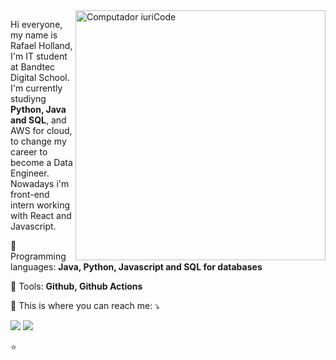 <img src="https://raw.githubusercontent.com/MicaelliMedeiros/micaellimedeiros/master/image/computer-illustration.png" min-width="400px" max-width="400px" width="400px" align="right" alt="Computador iuriCode">

<p align="left"> 
  Hi everyone, my name is Rafael Holland, I'm IT student at Bandtec Digital School.<br>
  I'm currently studiyng <strong>Python, Java and SQL</strong>, and AWS for cloud, to change my career to become a Data Engineer.<br>
  Nowadays i'm front-end intern working with React and Javascript.
</p>

<p align="left">
  🦄 Programming languages: <strong>Java, Python, Javascript and SQL for databases</strong>
</p>

<p align="left">
  💼 Tools: <strong>Github, Github Actions</strong>
</p>

<p align="left">
  💌 This is where you can reach me: ⤵️
</p>

<p align="left">
  <a href="mailto:name@email.com" alt="Gmail">
  <img src="https://img.shields.io/badge/-Gmail-FF0000?style=flat-square&labelColor=FF0000&logo=gmail&logoColor=white&link=rafaelholland9@gmail.com" /></a>

  <a href="https://www.linkedin.com/in/rafaelholland/" alt="Linkedin">
  <img src="https://img.shields.io/badge/-Linkedin-0e76a8?style=flat-square&logo=Linkedin&logoColor=white&link=https://www.linkedin.com/in/rafaelholland/" /></a>

</p>  


⭐️
